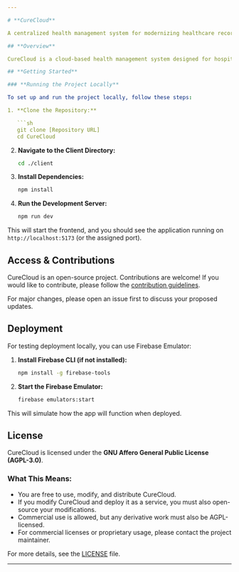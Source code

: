 ```yaml
---

# **CureCloud**

A centralized health management system for modernizing healthcare record-keeping and patient management.

## **Overview**

CureCloud is a cloud-based health management system designed for hospitals and clinics. It streamlines patient information storage, specialist bookings, and medical record management, eliminating the need for physical records. The goal is to provide a universal healthcare platform with potential AI-driven insights in future iterations.

## **Getting Started**

### **Running the Project Locally**

To set up and run the project locally, follow these steps:

1. **Clone the Repository:**

   ```sh
   git clone [Repository URL]
   cd CureCloud
   ```

2. **Navigate to the Client Directory:**

   ```sh
   cd ./client
   ```

3. **Install Dependencies:**

   ```sh
   npm install
   ```

4. **Run the Development Server:**
   ```sh
   npm run dev
   ```

This will start the frontend, and you should see the application running on `http://localhost:5173` (or the assigned port).

## **Access & Contributions**

CureCloud is an open-source project. Contributions are welcome! If you would like to contribute, please follow the [contribution guidelines](CONTRIBUTING.md).

For major changes, please open an issue first to discuss your proposed updates.

## **Deployment**

For testing deployment locally, you can use Firebase Emulator:

1. **Install Firebase CLI (if not installed):**

   ```sh
   npm install -g firebase-tools
   ```

2. **Start the Firebase Emulator:**
   ```sh
   firebase emulators:start
   ```

This will simulate how the app will function when deployed.

## **License**

CureCloud is licensed under the **GNU Affero General Public License (AGPL-3.0)**.

### **What This Means:**
- You are free to use, modify, and distribute CureCloud.
- If you modify CureCloud and deploy it as a service, you must also open-source your modifications.
- Commercial use is allowed, but any derivative work must also be AGPL-licensed.
- For commercial licenses or proprietary usage, please contact the project maintainer.

For more details, see the [LICENSE](LICENSE) file.

---
```


